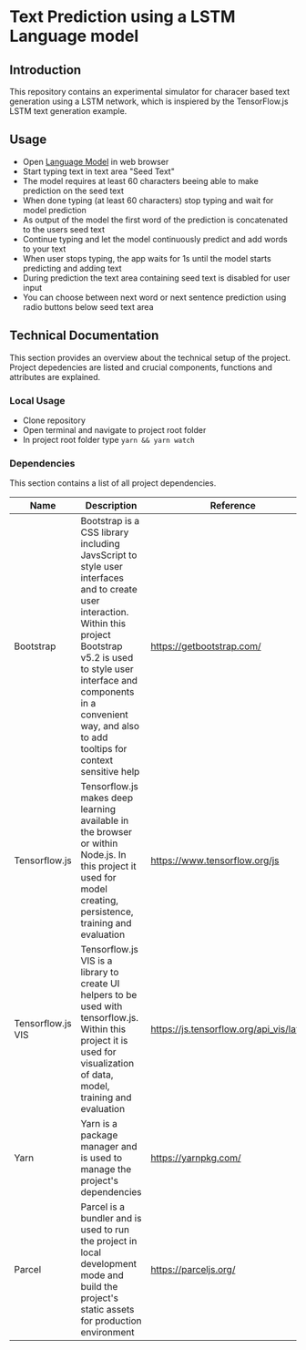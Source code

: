 # Text Prediction using a LSTM Language model

## Introduction

This repository contains an experimental simulator for characer based text generation using a LSTM network, which is inspiered by the TensorFlow.js LSTM text generation example.

## Usage
- Open <a href="http://public.beuth-hochschule.de/~s85393/deep-learning/language-model/" target="_blank" rel="noopener noreferrer">Language Model</a> in web browser
- Start typing text in text area "Seed Text"
- The model requires at least 60 characters beeing able to make prediction on the seed text
- When done typing (at least 60 characters) stop typing and wait for model prediction
- As output of the model the first word of the prediction is concatenated to the users seed text
- Continue typing and let the model continuously predict and add words to your text
- When user stops typing, the app waits for 1s until the model starts predicting and adding text
- During prediction the text area containing seed text is disabled for user input
- You can choose between next word or next sentence prediction using radio buttons below seed text area

## Technical Documentation

This section provides an overview about the technical setup of the project. Project depedencies are listed and crucial components, functions and attributes are explained.

### Local Usage 

- Clone repository
- Open terminal and navigate to project root folder
- In project root folder type `yarn && yarn watch`

### Dependencies

This section contains a list of all project dependencies. 

Name | Description | Reference |
--- | --- | --- | 
| Bootstrap | Bootstrap is a CSS library including JavsScript to style user interfaces and to create user interaction. Within this project Bootstrap v5.2 is used to style user interface and components in a convenient way, and also to add tooltips for context sensitive help | https://getbootstrap.com/ |
| Tensorflow.js | Tensorflow.js makes deep learning available in the browser or within Node.js. In this project it used for model creating, persistence, training and evaluation | https://www.tensorflow.org/js |
| Tensorflow.js VIS| Tensorflow.js VIS is a library to create UI helpers to be used with tensorflow.js. Within this project it is used for visualization of data, model, training and evaluation | https://js.tensorflow.org/api_vis/latest/|
| Yarn | Yarn is a package manager and is used to manage the project's dependencies | https://yarnpkg.com/ | 
| Parcel |  Parcel is a bundler and is used to run the project in local development mode and build the project's static assets for production environment | https://parceljs.org/ |
